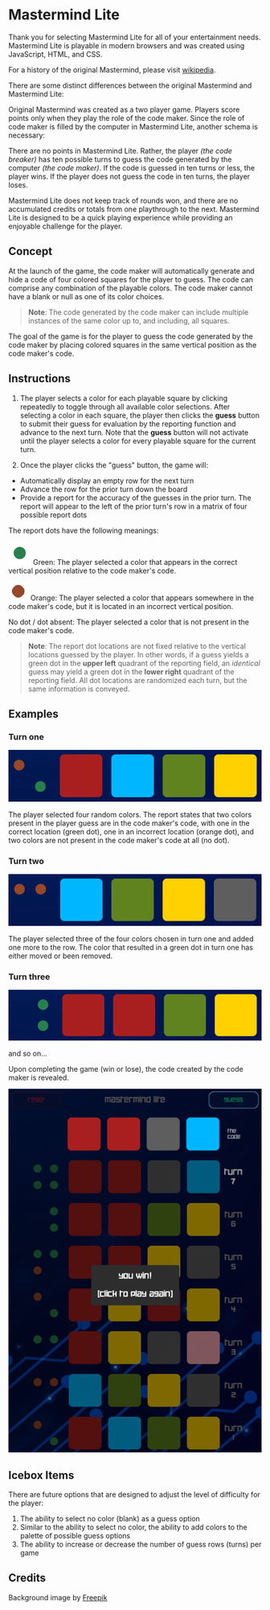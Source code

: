 # Mastermind Lite

Thank you for selecting Mastermind Lite for all of your entertainment needs.  Mastermind Lite is playable in modern browsers and was created using JavaScript, HTML, and CSS.

For a history of the original Mastermind, please visit [wikipedia](https://en.wikipedia.org/wiki/Mastermind_(board_game)).

There are some distinct differences between the original Mastermind and Mastermind Lite:

Original Mastermind was created as a two player game.  Players score points only when they play the role of the code maker.  Since the role of code maker is filled by the computer in Mastermind Lite, another schema is necessary:

There are no points in Mastermind Lite.  Rather, the player _(the code breaker)_ has ten possible turns to guess the code generated by the computer _(the code maker)_.  If the code is guessed in ten turns or less, the player wins.  If the player does not guess the code in ten turns, the player loses.

Mastermind Lite does not keep track of rounds won, and there are no accumulated credits or totals from one playthrough to the next.  Mastermind Lite is designed to be a quick playing experience while providing an enjoyable challenge for the player.

## Concept

At the launch of the game, the code maker will automatically generate and hide a code of four colored squares for the player to guess.  The code can comprise any combination of the playable colors.  The code maker cannot have a blank or null as one of its color choices.

>__Note__: The code generated by the code maker can include multiple instances of the same color up to, and including, all squares.  

The goal of the game is for the player to guess the code generated by the code maker by placing colored squares in the same vertical position as the code maker's code.

## Instructions

1. The player selects a color for each playable square by clicking repeatedly to toggle through all available color selections.  After selecting a color in each square, the player then clicks the __guess__ button to submit their guess for evaluation by the reporting function and advance to the next turn.  Note that the __guess__ button will not activate until the player selects a color for every playable square for the current turn.

2. Once the player clicks the "guess" button, the game will:
- Automatically display an empty row for the next turn
- Advance the row for the prior turn down the board
- Provide a report for the accuracy of the guesses in the prior turn.  The report will appear to the left of the prior turn's row in a matrix of four possible report dots

The report dots have the following meanings:

![green dot](images/greendot.png)
Green: The player selected a color that appears in the correct vertical position relative to the code maker's code.

![orange dot](images/orangedot.png)
Orange: The player selected a color that appears somewhere in the code maker's code, but it is located in an incorrect vertical position.

No dot / dot absent:  The player selected a color that is not present in the code maker's code.
<br>

>__Note__: The report dot locations are not fixed relative to the vertical locations guessed by the player.  In other words, if a guess yields a green dot in the __upper left__ quadrant of the reporting field, an _identical_ guess may yield a green dot in the __lower right__ quadrant of the reporting field.  All dot locations are randomized each turn, but the same information is conveyed.

## Examples

### Turn one

![turn 1](images/turn1.png)

The player selected four random colors.  The report states that two colors present in the player guess are in the code maker's code, with one in the correct location (green dot), one in an incorrect location (orange dot), and two colors are not present in the code maker's code at all (no dot).

### Turn two

![turn 2](images/turn2.png)

The player selected three of the four colors chosen in turn one and added one more to the row.  The color that resulted in a green dot in turn one has either moved or been removed.

### Turn three

![turn 3](images/turn3.png)

and so on...

Upon completing the game (win or lose), the code created by the code maker is revealed.

![win screen](images/win.png)

## Icebox Items

There are future options that are designed to adjust the level of difficulty for the player:

1. The ability to select no color (blank) as a guess option
2. Similar to the ability to select no color, the ability to add colors to the palette of possible guess options
3. The ability to increase or decrease the number of guess rows (turns) per game

## Credits

Background image by <a href="https://www.freepik.com/free-vector/gradient-futuristic-background-with-connection-concept_18777126.htm#query=electronic%20background&position=2&from_view=keyword&track=ais&uuid=2c59befd-5342-4f3b-94f5-05b6ccb80e80">Freepik</a>